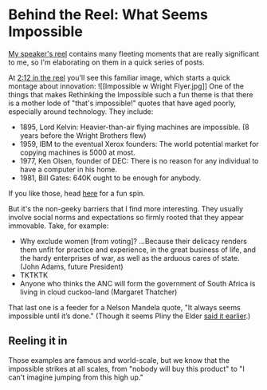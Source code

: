 # Behind the Reel: What Seems Impossible

[My speaker's reel](https://vimeo.com/1006299404?share=copy) contains many fleeting moments that are really significant to me, so I'm elaborating on them in a quick series of posts. 

At [2:12 in the reel](https://vimeo.com/1006299404?share=copy#t=132.603) you'll see this familiar image, which starts a quick montage about innovation:
![[Impossible w Wright Flyer.jpg]]
One of the things that makes Rethinking the Impossible such a fun theme is that there is a mother lode of "that's impossible!" quotes that have aged poorly, especially around technology. They include:

- 1895, Lord Kelvin: Heavier-than-air flying machines are impossible. (8 years before the Wright Brothers flew)
- 1959, IBM to the eventual Xerox founders: The world potential market for copying machines is 5000 at most.
- 1977, Ken Olsen, founder of DEC: There is no reason for any individual to have a computer in his home.
- 1981, Bill Gates: 640K ought to be enough for anybody. 

If you like those, head [here](https://humanscience.fandom.com/wiki/Worst_Predictions) for a fun spin. 

But it's the non-geeky barriers that I find more interesting. They usually involve social norms and expectations so firmly rooted that they appear immovable. Take, for example:

- Why exclude women [from voting]? …Because their delicacy renders them unfit for practice and experience, in the great business of life, and the hardy enterprises of war, as well as the arduous cares of state. (John Adams, future President) 
- TKTKTK 
- Anyone who thinks the ANC will form the government of South Africa is living in cloud cuckoo-land (Margaret Thatcher) 

That last one is a feeder for a Nelson Mandela quote, "It always seems impossible until it’s done." (Though it seems Pliny the Elder [said it earlier](https://quoteinvestigator.com/2016/01/05/done/).)

## Reeling it in

Those examples are famous and world-scale, but we know that the impossible strikes at all scales, from "nobody will buy this product" to "I can't imagine jumping from this high up." 